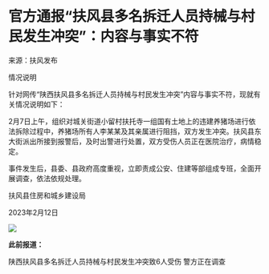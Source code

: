 # 官方通报“扶风县多名拆迁人员持械与村民发生冲突”：内容与事实不符

来源：扶风发布

情况说明

针对网传“陕西扶风县多名拆迁人员持械与村民发生冲突”内容与事实不符，现就有关情况说明如下：

2月7日上午，组织对城关街道小留村扶托寺一组国有土地上的违建养猪场进行依法拆除过程中，养猪场所有人李某某及其亲属进行阻挡，双方发生冲突。扶风县东大街派出所接到报警后，及时出警进行处置，双方受伤人员正在医院治疗，病情稳定。

事件发生后，县委、县政府高度重视，立即责成公安、住建等部组成专班，全面开展调查，依法依规处理。

扶风县住房和城乡建设局

2023年2月12日

![](https://inews.gtimg.com/newsapp_bt/0/15659583545/1000)

**此前报道：**

陕西扶风县多名拆迁人员持械与村民发生冲突致6人受伤 警方正在调查

